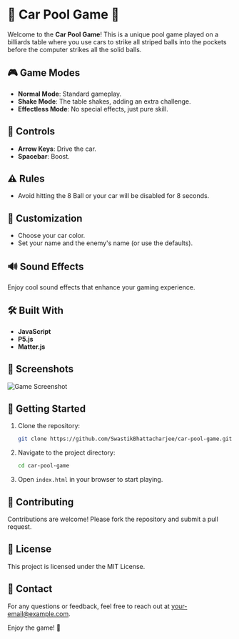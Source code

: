 # 🚗 Car Pool Game 🎱

Welcome to the **Car Pool Game**! This is a unique pool game played on a billiards table where you use cars to strike all striped balls into the pockets before the computer strikes all the solid balls. 

## 🎮 Game Modes
- **Normal Mode**: Standard gameplay.
- **Shake Mode**: The table shakes, adding an extra challenge.
- **Effectless Mode**: No special effects, just pure skill.

## 🚗 Controls
- **Arrow Keys**: Drive the car.
- **Spacebar**: Boost.

## ⚠️ Rules
- Avoid hitting the 8 Ball or your car will be disabled for 8 seconds.

## 🎨 Customization
- Choose your car color.
- Set your name and the enemy's name (or use the defaults).

## 🔊 Sound Effects
Enjoy cool sound effects that enhance your gaming experience.

## 🛠️ Built With
- **JavaScript**
- **P5.js**
- **Matter.js**

## 📸 Screenshots
![Game Screenshot](screenshot.png)

## 🚀 Getting Started
1. Clone the repository:
   ```bash
   git clone https://github.com/SwastikBhattacharjee/car-pool-game.git
   ```
2. Navigate to the project directory:
   ```bash
   cd car-pool-game
   ```
3. Open `index.html` in your browser to start playing.

## 🤝 Contributing
Contributions are welcome! Please fork the repository and submit a pull request.

## 📄 License
This project is licensed under the MIT License.

## 📧 Contact
For any questions or feedback, feel free to reach out at [your-email@example.com](mailto:your-email@example.com).

Enjoy the game! 🎉

